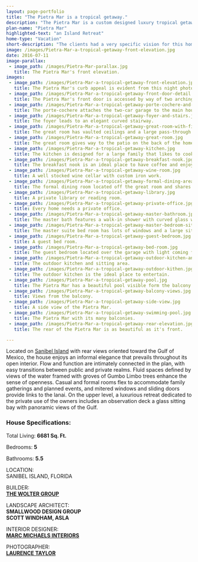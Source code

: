 ```yaml
---
layout: page-portfolio
title: "The Pietra Mar is a tropical getaway."
description: "The Pietra Mar is a custom designed luxury tropical getaway specifically designed to take advantage of its close proximity to the Gulf of Mexico."
plan-name: "Pietra Mar"
highlighted-text: "an Island Retreat"
home-type: "Vacation"
short-description: "The clients had a very specific vision for this home that included large, comfortable spaces for their guests and family. I knew they wanted a tropical getaway and a sense of informality, and that the site - on a stretch of coastline along the Gulf of Mexico - would offer spectacular views. So I drew what basically became an extended L-shaped plan, keeping the landscape in mind. There is grandeur about this plan, yet the house easily takes in scenery, and the courtyard, loggia, terrace and decks expand the living areas into the outdoors."
image: /images/Pietra-Mar-a-tropical-getaway-front-elevation.jpg
date: 2016-07-11
image-parallax:
 - image_path: /images/Pietra-Mar-parallax.jpg
   title: The Pietra Mar's front elevation.
images:
 - image_path: /images/Pietra-Mar-a-tropical-getaway-front-elevation.jpg
   title: The Pietra Mar's curb appeal is evident from this night photo.
 - image_path: /images/Pietra-Mar-a-tropical-getaway-front-door-detail.jpg
   title: The Pietra Mar's front door is accessed by way of two arching stairways.
 - image_path: /images/Pietra-Mar-a-tropical-getaway-porte-cochere-and-garage.jpg
   title: The porte-cochere attaches the two-car garage to the main house.
 - image_path: /images/Pietra-Mar-a-tropical-getaway-foyer-and-stairs.jpg
   title: The foyer leads to an elegant curved stairway.
 - image_path: /images/Pietra-Mar-a-tropical-getaway-great-room-with-fireplace.jpg
   title: The great room has vaulted ceilings and a large pass-through fireplace.
 - image_path: /images/Pietra-Mar-a-tropical-getaway-great-room.jpg
   title: The great room gives way to the patio on the back of the home.
 - image_path: /images/Pietra-Mar-a-tropical-getaway-kitchen.jpg
   title: The kitchen is designed for a large family that likes to cook and entertain.
 - image_path: /images/Pietra-Mar-a-tropical-getaway-breakfast-nook.jpg
   title: The breakfast nook is an ideal place to have coffee and enjoy the view.
 - image_path: /images/Pietra-Mar-a-tropical-getaway-wine-room.jpg
   title: A well stocked wine cellar with custom iron work.
 - image_path: /images/Pietra-Mar-a-tropical-getaway-formal-dining-area.jpg
   title: The formal dining room located off the great room and shares a fireplace.
 - image_path: /images/Pietra-Mar-a-tropical-getaway-library.jpg
   title: A private library or reading room.
 - image_path: /images/Pietra-Mar-a-tropical-getaway-private-office.jpg
   title: Every home needs a private office.
 - image_path: /images/Pietra-Mar-a-tropical-getaway-master-bathroom.jpg
   title: The master bath features a walk-in shower with curved glass wall and a bank of windows.
 - image_path: /images/Pietra-Mar-a-tropical-getaway-master-bedroom-sitting-area.jpg
   title: The master suite bed room has lots of windows and a large sitting area.
 - image_path: /images/Pietra-Mar-a-tropical-getaway-guest-bedroom.jpg
   title: A guest bed room.
 - image_path: /images/Pietra-Mar-a-tropical-getaway-bed-room.jpg
   title: The guest bedroom located over the garage with light coming from the tower's windows above.
 - image_path: /images/Pietra-Mar-a-tropical-getaway-outdoor-kitchen-and-sitting-area.jpg
   title: The outdoor kitchen and sitting area.
 - image_path: /images/Pietra-Mar-a-tropical-getaway-outdoor-kithen.jpg
   title: The outdoor kitchen is the ideal place to entertain.
 - image_path: /images/Pietra-Mar-a-tropical-getaway-pool.jpg
   title: The Pietra Mar has a beautiful pool visible form the balcony.
 - image_path: /images/Pietra-Mar-a-tropical-getaway-balcony-views.jpg
   title: Views from the balcony.
 - image_path: /images/Pietra-Mar-a-tropical-getaway-side-view.jpg
   title: A side view of the Pietra Mar.
 - image_path: /images/Pietra-Mar-a-tropical-getaway-swimming-pool.jpg
   title: The Pietra Mar with its many balconies.
 - image_path: /images/Pietra-Mar-a-tropical-getaway-rear-elevation.jpg
   title: The rear of the Pietra Mar is as beautiful as it's front.

---
```


Located on [Sanibel Island](https://sanibel-captiva.org/) with rear views oriented toward the Gulf of Mexico, the house enjoys an informal elegance that prevails throughout its open interior. Flow and function are intimately connected in the plan, with easy transitions between public and private realms. Fluid spaces defined by views of the water framed with groves of Gumbo Limbo trees enhance the sense of openness. Casual and formal rooms flex to accommodate family gatherings and planned events, and mitered windows and sliding doors provide links to the lanai. On the upper level, a luxurious retreat dedicated to the private use of the owners includes an observation deck a glass sitting bay with panoramic views of the Gulf.

### House Specifications:
Total Living: **6681 Sq. Ft.**

Bedrooms: **5**

Bathrooms: **5.5**    

LOCATION:<br>
SANIBEL ISLAND, FLORIDA

BUILDER:<br>
**[THE WOLTER GROUP](http://www.thewoltergroup.com/)**

LANDSCAPE ARCHITECT:<br>
**SMALLWOOD DESIGN GROUP**<br>
**SCOTT WINDHAM, ASLA**

INTERIOR DESIGNER:<br>
**[MARC MICHAELS INTERIORS](http://www.marc-michaels.com/)**

PHOTOGRAPHER:<br>
**[LAURENCE TAYLOR](http://www.taylorarchitecturalphotography.com)**

